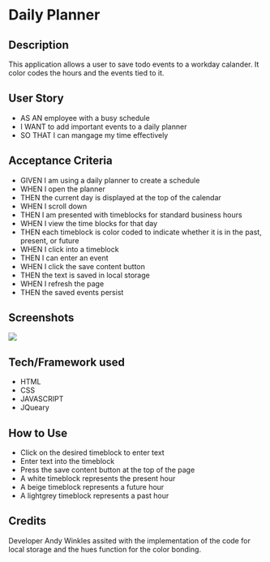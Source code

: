 # Daily Planner

## Description
This application allows a user to save todo events to a workday calander. It color codes the hours and the events tied to it.

## User Story
* AS AN employee with a busy schedule
* I WANT to add important events to a daily planner
* SO THAT I can mangage my time effectively

## Acceptance Criteria
* GIVEN I am using a daily planner to create a schedule
* WHEN I open the planner
* THEN the current day is displayed at the top of the calendar
* WHEN I scroll down
* THEN I am presented with timeblocks for standard business hours
* WHEN I view the time blocks for that day
* THEN each timeblock is color coded to indicate whether it is in the past, present, or future
* WHEN I click into a timeblock
* THEN I can enter an event
* WHEN I click the save content button
* THEN the text is saved in local storage
* WHEN I refresh the page
* THEN the saved events persist

## Screenshots
![](Assets/images/screenShot1.png)

## Tech/Framework used
* HTML
* CSS
* JAVASCRIPT
* JQueary

## How to Use
* Click on the desired timeblock to enter text
* Enter text into the timeblock
* Press the save content button at the top of the page
* A white timeblock represents the present hour
* A beige timeblock represents a future hour
* A lightgrey timeblock represents a past hour

## Credits
Developer Andy Winkles assited with the implementation of the code for local storage and the hues function for the color bonding.
